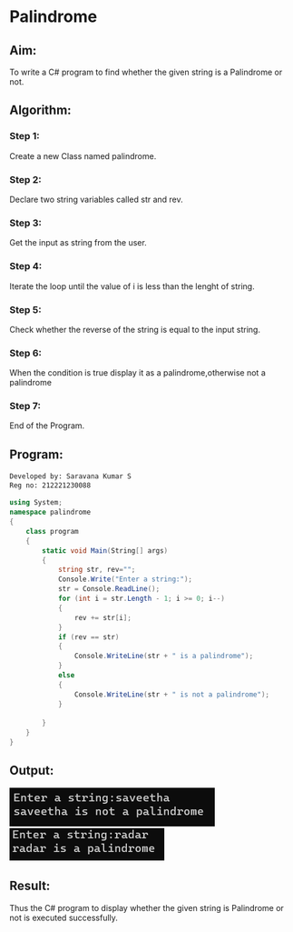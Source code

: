 # Palindrome
## Aim:
To write a C# program to find whether the given string is a Palindrome or not.
## Algorithm:
### Step 1:
Create a new Class named palindrome.

### Step 2:
Declare two string variables called str and rev.
### Step 3:
Get the input as string from the user.
### Step 4:
Iterate the loop until the value of i is less than the lenght of string.

### Step 5:
Check whether the reverse of the string is equal to the input string.

### Step 6:
When the condition is true display it as a palindrome,otherwise not a palindrome

### Step 7:
End of the Program.
## Program:
```
Developed by: Saravana Kumar S
Reg no: 212221230088
```
```c#
using System;
namespace palindrome
{
    class program
    {
        static void Main(String[] args)
        {
            string str, rev="";
            Console.Write("Enter a string:");
            str = Console.ReadLine();
            for (int i = str.Length - 1; i >= 0; i--)
            {
                rev += str[i];
            }
            if (rev == str)
            {
                Console.WriteLine(str + " is a palindrome");
            }
            else
            {
                Console.WriteLine(str + " is not a palindrome");
            }

        }
    }
}
```
## Output:
<img src="./o1.png">
<img src="./o2.png">

## Result:
Thus the C# program to display whether the given string is Palindrome or not is executed successfully.
